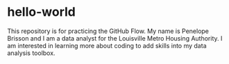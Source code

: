 # hello-world
This repository is for practicing the GitHub Flow.
My name is Penelope Brisson and I am a data analyst for the Louisville Metro Housing Authority.
I am interested in learning more about coding to add skills into my data analysis toolbox.
